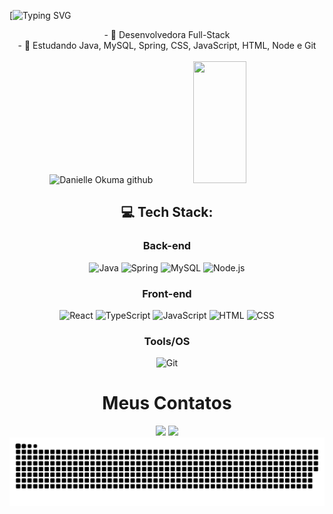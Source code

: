 [![Typing SVG](https://readme-typing-svg.herokuapp.com/?color=6495ED&size=35&center=true&vCenter=true&width=1000&lines=Hello,+My+Name+is+Danielle+Okuma;)
<div align="center">  
  
<div align="center">
- 🔭 Desenvolvedora Full-Stack <br/>
- 🌱 Estudando Java, MySQL, Spring, CSS, JavaScript, HTML, Node e Git <br/>
<br/>
<div/>
  
  <img width="49%" height="195px" src="https://github-readme-stats.vercel.app/api?username=DaniOkuma&show_icons=true&count_private=true&hide_border=true&title_color=6495ED&icon_color=6495ED&text_color=6495ED&bg_color=0d1117" alt="Danielle Okuma github" /> 
  <img width="41%" height="195px" src="https://github-readme-stats.vercel.app/api/top-langs/?username=DaniOkuma&layout=compact&hide_border=true&title_color=6495ED&text_color=6495ED&bg_color=0d1117" />
</div>
 
   
## 💻 Tech Stack:
<h3>Back-end</h3>
<div align="center">
	<img width="50" src="https://user-images.githubusercontent.com/25181517/117201156-9a724800-adec-11eb-9a9d-3cd0f67da4bc.png" alt="Java" title="Java"/>
	<img width="50" src="https://user-images.githubusercontent.com/25181517/117201470-f6d56780-adec-11eb-8f7c-e70e376cfd07.png" alt="Spring" title="Spring"/>
	<img width="50" src="https://user-images.githubusercontent.com/25181517/183896128-ec99105a-ec1a-4d85-b08b-1aa1620b2046.png" alt="MySQL" title="MySQL"/>
	<img width="45" src="https://static-00.iconduck.com/assets.00/node-js-icon-227x256-913nazt0.png" alt="Node.js" title="Node.js"/>
</div>

<h3>Front-end</h3>
<div align="center">
	<img width="50" src="https://user-images.githubusercontent.com/25181517/183897015-94a058a6-b86e-4e42-a37f-bf92061753e5.png" alt="React" title="React"/>
	<img width="50" src="https://user-images.githubusercontent.com/25181517/183890598-19a0ac2d-e88a-4005-a8df-1ee36782fde1.png" alt="TypeScript" title="TypeScript"/>
	<img width="47" src="https://user-images.githubusercontent.com/25181517/117447155-6a868a00-af3d-11eb-9cfe-245df15c9f3f.png" alt="JavaScript" title="JavaScript"/>
	<img width="50" src="https://user-images.githubusercontent.com/25181517/192158954-f88b5814-d510-4564-b285-dff7d6400dad.png" alt="HTML" title="HTML"/>
	<img width="50" src="https://user-images.githubusercontent.com/25181517/183898674-75a4a1b1-f960-4ea9-abcb-637170a00a75.png" alt="CSS" title="CSS"/>

</div>
<h3>Tools/OS</h3>
<div align="center">
	<img width="50" src="https://user-images.githubusercontent.com/25181517/192108372-f71d70ac-7ae6-4c0d-8395-51d8870c2ef0.png" alt="Git" title="Git"/>
</div>

         
    
<h1 align="center"> Meus Contatos </h1>
<a href = "mailto:daniellemokuma@gmail.com"><img src="https://img.shields.io/badge/Gmail-D14836?style=for-the-badge&logo=gmail&logoColor=white" target="_blank"></a>
<a href="https://www.linkedin.com/in/danielle-okuma/" target="_blank"><img src="https://img.shields.io/badge/-LinkedIn-%230077B5?style=for-the-badge&logo=linkedin&logoColor=white" target="_blank"></a>

<div align="center"> 
  <source media="(prefers-color-scheme: dark)" srcset="https://raw.githubusercontent.com/DaniOkuma/DaniOkuma/output/github-contribution-grid-snake-dark.svg">
  <source media="(prefers-color-scheme: light)" srcset="https://raw.githubusercontent.com/DaniOkuma/DaniOkuma/output/github-contribution-grid-snake-dark.svg">
  <img alt="github contribution grid snake animation" src="https://raw.githubusercontent.com/DaniOkuma/DaniOkuma/output/github-contribution-grid-snake-dark.svg">
</div>
